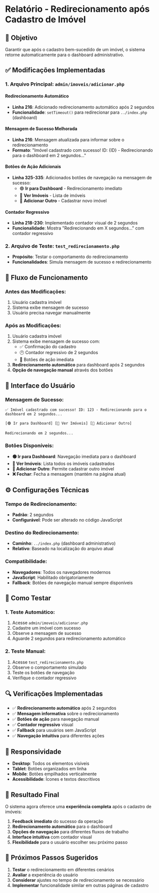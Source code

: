 # Relatório - Redirecionamento após Cadastro de Imóvel

## 🎯 **Objetivo**
Garantir que após o cadastro bem-sucedido de um imóvel, o sistema retorne automaticamente para o dashboard administrativo.

## ✅ **Modificações Implementadas**

### **1. Arquivo Principal: `admin/imoveis/adicionar.php`**

#### **Redirecionamento Automático**
- **Linha 216**: Adicionado redirecionamento automático após 2 segundos
- **Funcionalidade**: `setTimeout()` para redirecionar para `../index.php` (dashboard)

#### **Mensagem de Sucesso Melhorada**
- **Linha 216**: Mensagem atualizada para informar sobre o redirecionamento
- **Formato**: "Imóvel cadastrado com sucesso! ID: {ID} - Redirecionando para o dashboard em 2 segundos..."

#### **Botões de Ação Adicionais**
- **Linha 325-335**: Adicionados botões de navegação na mensagem de sucesso:
  - 🟢 **Ir para Dashboard** - Redirecionamento imediato
  - 🔵 **Ver Imóveis** - Lista de imóveis
  - 🔵 **Adicionar Outro** - Cadastrar novo imóvel

#### **Contador Regressivo**
- **Linha 218-230**: Implementado contador visual de 2 segundos
- **Funcionalidade**: Mostra "Redirecionando em X segundos..." com contador regressivo

### **2. Arquivo de Teste: `test_redirecionamento.php`**
- **Propósito**: Testar o comportamento do redirecionamento
- **Funcionalidades**: Simula mensagem de sucesso e redirecionamento

## 🔄 **Fluxo de Funcionamento**

### **Antes das Modificações:**
1. Usuário cadastra imóvel
2. Sistema exibe mensagem de sucesso
3. Usuário precisa navegar manualmente

### **Após as Modificações:**
1. Usuário cadastra imóvel
2. Sistema exibe mensagem de sucesso com:
   - ✅ Confirmação do cadastro
   - 🕐 Contador regressivo de 2 segundos
   - 🔘 Botões de ação imediata
3. **Redirecionamento automático** para dashboard após 2 segundos
4. **Opção de navegação manual** através dos botões

## 🎨 **Interface do Usuário**

### **Mensagem de Sucesso:**
```
✅ Imóvel cadastrado com sucesso! ID: 123 - Redirecionando para o dashboard em 2 segundos...

[🟢 Ir para Dashboard] [🔵 Ver Imóveis] [🔵 Adicionar Outro]

Redirecionando em 2 segundos...
```

### **Botões Disponíveis:**
- **🟢 Ir para Dashboard**: Navegação imediata para o dashboard
- **🔵 Ver Imóveis**: Lista todos os imóveis cadastrados
- **🔵 Adicionar Outro**: Permite cadastrar outro imóvel
- **❌ Fechar**: Fecha a mensagem (mantém na página atual)

## ⚙️ **Configurações Técnicas**

### **Tempo de Redirecionamento:**
- **Padrão**: 2 segundos
- **Configurável**: Pode ser alterado no código JavaScript

### **Destino do Redirecionamento:**
- **Caminho**: `../index.php` (dashboard administrativo)
- **Relativo**: Baseado na localização do arquivo atual

### **Compatibilidade:**
- **Navegadores**: Todos os navegadores modernos
- **JavaScript**: Habilitado obrigatoriamente
- **Fallback**: Botões de navegação manual sempre disponíveis

## 🧪 **Como Testar**

### **1. Teste Automático:**
1. Acesse `admin/imoveis/adicionar.php`
2. Cadastre um imóvel com sucesso
3. Observe a mensagem de sucesso
4. Aguarde 2 segundos para redirecionamento automático

### **2. Teste Manual:**
1. Acesse `test_redirecionamento.php`
2. Observe o comportamento simulado
3. Teste os botões de navegação
4. Verifique o contador regressivo

## 🔍 **Verificações Implementadas**

- ✅ **Redirecionamento automático** após 2 segundos
- ✅ **Mensagem informativa** sobre o redirecionamento
- ✅ **Botões de ação** para navegação manual
- ✅ **Contador regressivo** visual
- ✅ **Fallback** para usuários sem JavaScript
- ✅ **Navegação intuitiva** para diferentes ações

## 📱 **Responsividade**

- **Desktop**: Todos os elementos visíveis
- **Tablet**: Botões organizados em linha
- **Mobile**: Botões empilhados verticalmente
- **Acessibilidade**: Ícones e textos descritivos

## 🎉 **Resultado Final**

O sistema agora oferece uma **experiência completa** após o cadastro de imóveis:

1. **Feedback imediato** do sucesso da operação
2. **Redirecionamento automático** para o dashboard
3. **Opções de navegação** para diferentes fluxos de trabalho
4. **Interface intuitiva** com contador visual
5. **Flexibilidade** para o usuário escolher seu próximo passo

## 🚀 **Próximos Passos Sugeridos**

1. **Testar** o redirecionamento em diferentes cenários
2. **Avaliar** a experiência do usuário
3. **Considerar** ajustes no tempo de redirecionamento se necessário
4. **Implementar** funcionalidade similar em outras páginas de cadastro
